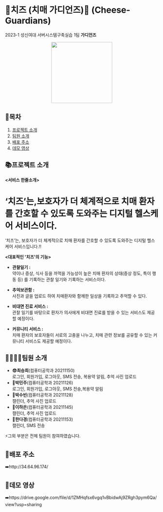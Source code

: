 # 🧀치즈 (치매 가디언즈)🧀 (Cheese-Guardians)
2023-1 성신여대 서버시스템구축실습 1팀  <b>가디언즈</b>
<p align="center">
  <img src="https://user-images.githubusercontent.com/80445246/245830427-cdd7d976-233b-4f13-bf4c-a9599c9999d8.png" style="width:200px; height:200px">
 </p>

## 📖목차
1. [프로젝트 소개](#프로젝트-소개)
2. [팀원 소개](#팀원-소개)
3. [배포 주소](#배포-주소)
4. [데모 영상](#데모-영상)



## 📚프로젝트 소개
<b><서비스 한줄소개></b> <br>

 ‘치즈’는,보호자가 더 체계적으로 치매 환자를 간호할 수 있도록 도와주는 디지털 헬스케어 서비스이다. 
=======
 ‘치즈’는, 보호자가 더 체계적으로 치매 환자를 간호할 수 있도록 도와주는 디지털 헬스케어 서비스입니다.!!

<b><대표적인 '치즈'의 기능></b> <br>
- <b>관찰일기 :</b> <br> 
  약이나 증상, 식사 등을 까먹을 가능성이 높은 치매 환자의 상태(증상 정도, 특이 행동 등) 를 기록하는 관찰 일기와 기록하는 서비스이다.

- <b>추억보관함 :</b> <br>
  사진과 글을 업로드 하여 치매환자와 함께한 일상을 기록하고 추억할 수 있다.

- <b>비대면 진료 서비스 : </b> <br>
관찰 일기를 바탕으로 환자가 의사에게 비대면 진료를 받을 수 있는 서비스도 제공할 예정이다.

- <b>커뮤니티 서비스 : </b> <br>
 치매 환자의 보호자들이 서로의 고충을 나누고, 치매 관련 정보를 공유할 수 있는 커뮤니티 서비스도 제공할 예정이다.  

## 👨‍👩‍👧‍👦팀원 소개
- <b>😎최승희</b>(컴퓨터공학과 20211150) <br>
  로그인, 회원가입, 로그아웃, SMS 전송, 복용약 알림, 추억 사진 업로드<br>
-  <b>🫡박민주</b>(컴퓨터공학과 20211126) <br>
  로그인, 회원가입, 로그아웃, SMS 전송,복용약 알림<br>
- <b>🫡박수빈</b>(컴퓨터공학과 20211128)  <br>
  캘린더, 추억 사진 업로드<br>
-  <b>🫡이하은</b>(컴퓨터공학과 20211145) <br>
  캘린더, 추억 사진 업로드<br>
-  <b>🫡한다경</b>(컴퓨터공학과 20211153)  <br>
 캘린더, SMS 전송<br>
  
⚡그외 부분은 전체 팀원이 참여하였습니다.<br>

## 🔎배포 주소
➡️http://34.64.96.174/
  
## 🔗데모 영상
➡️https://drive.google.com/file/d/1ZMHqfsx6vgq1vBbidwAj9ZRgh3pym6Qa/view?usp=sharing


  
